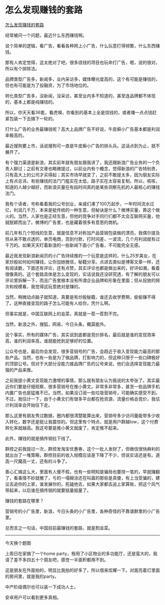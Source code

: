 # 怎么发现赚钱的套路
[怎么发现赚钱的套路](https://mp.weixin.qq.com/s/uw9ZKv3moQUnstC4g_2AvA) 

 经常被问一个问题，最近什么东西赚钱啊。

说个简单的逻辑，看广告，看看各种网上小广告，什么玩意打得频繁，什么东西赚钱。

那有人肯定觉得，这太绝对了吧，很多烧钱的项目也玩命打广告，嗯，说的很对，所以有个排除法。

品牌类型广告多，新闻多，业内采访多，媒体曝光度高的，这个有可能是赚钱的，但也有可能是为了投融资，为了市场地位的。

转化类型广告多，没新闻，没采访，甚至业内多不知道的，甚至连品牌都不体现的，基本上都是纯赚钱的。

所以，你天天看36氪，看虎嗅，你看到的基本上全是烧钱的，或者赚一点点钱赶紧包装一下去搞下一轮的。

打什么广告的业务最赚钱呢？高大上品牌广告不好说，牛皮癣小广告基本都是利润率极高的。

最近搜狗要上市，话说搜狗可一直是牛皮癣小广告的排头兵。这话点到为止，就不展开了。

有个强力渠道是新浪，其实前年就有朋友跟我讲了，我还跟新浪广告业务的一个负责人聊过；之前有文章也略微提过，以前业内有个概念，觉得新浪的广告特别贵，只有高大上的公司才买得起；其实市场早就变了，之前不敢提太多，因为朋友实际上有点忌讳，有些赚钱的法门门槛实在太低，路子实在太容易复制，所以，咳咳，知道的人越少越好，而新浪买量在有段时间真的是某些洞察先机的人最核心的赚钱法门。

我有个读者，号称看着我的公号创业，亲戚们凑了100万起步，一年时间流水过亿，利润几千万，本来是挺传统的一种生意，但秘诀是什么？微博买量，靠这个做火的。当然，人家也是正经生意，但他的竞争对手同行们都不太会互联网买量，他就脱颖而出了。微博的广告里，也是藏着很多有意思的商机。

前几年有几个短线的生意，就是信息不对称加产品营销包装做的漂亮，我偶尔提及但从来不敢点透的，单页电商，货到付款，打时间差，一波流，几个月利润就有过千万的。如果天天盯着新浪的一些新闻下面小广告看，不可能完全无感。

最近我发现新浪新闻页的小广告持续推的一个玩意是这样的，什么25岁美女，在家炒股如何如何赚钱，让你加她微信，秘籍分享。点进去类似是博客文章一样，还有阅读数，下面还有评论，还有点赞，其实评论也都是做出来的，好评如潮，看着很像真的。这个套路具体是怎么变现的，实话说我还没研究透，有了解的朋友可以评论里拆解一下，而且广告里根本没有所谓企业品牌和形象在里面；但从投放的频次和规模看，我觉得这玩意绝对是赚的。  

当然，稍微动点脑子就知道，真要是有炒股秘籍，谁还去收学费啊，偷偷赚不得了。这种直接变现的路子怎么可能有人给你，凭什么啊。

但事实就是，中国互联网上的韭菜，真就是一茬一茬割不完。

当然，新浪之外，搜狐，网易，今日头条，概莫能外。

说个事实，所有的媒体广告，其实说到底都是竞价排名，最后就是谁的变现效率高，谁的利润率高，谁就能抢到足够好的位置。

公众号也是，最后你会发现，很多营销号的广告，会趋近于收入变现能力最高的那些产品。当然，也有一些是为了做品牌，打影响力的，但这种只限于一些口碑极好的顶部公号。但对于大部分没能力接品牌广告的公号来说，他们会选择变现能力最强的产品来推。

之前我提小黄文变现能力激增的事情，那么就有朋友认为我说的太夸张了。其实最近你们要是仔细观察，很多营销号在推小黄文。非常多非常多，甚至一些品牌手机内置广告也是猛推不已。当然，如果没订阅一些垃圾营销号，可能确实感受不到。不过，我估计一下，由于小黄文们有很多平台都在抢资源，流量价格会竞价，我估计利润率会开始往下走。

那么这里有朋友秀过数据，圈内都很清楚能算出来，营销号多少访问量能带多少收入转化，数字还是挺让我震惊的。但这里有个特点，就是用户群越low，这个付费转化率就越高。我这号要是推小黄文就废了，肯定推不起来。

此外，赚钱的就是搞传销拉下线了。

群控之前我提过一次，群控发淘宝优惠券，这个一批人发财了，但微信很快麻利的就出台了一堆策略，群控目前的收入规模应该是下降了不少，但说实话还是有。道高一尺魔高一丈，还有的斗争了。

善心汇搞这么大，里面有人傻不假，也有一些明知是骗局也要捞一笔的，早就赚翻了，看事情不妙就撤了，亏的一塌糊涂还在叫嚣的那些是真傻，有上当受骗的，建议去追你的上家，谁发展你的，死磕他去，如果大家都去追上家算账，把这个风气带起来，以后谁在搞传销的就要掂量掂量了。

赚钱的套路在哪里？

营销号的小广告里，新浪，今日头条的小广告里，各种奇怪的不靠谱群里的小广告里。

总而言之一句话，中国目前最赚钱的套路，就是割韭菜。

* * *

今天换个题图

上周日在家搞了一个home party，租用了小区物业的多功能厅，还是蛮大的，我请了差不多四五十个朋友吧，感觉一半面积都用不到。

这是朋友在外面拍的，明显比我拍的好多了，所以借来炫耀一下。对面亮着灯里面的房间里，就是我的party。

中产阶级偶尔也可以装一下成功人士。  

安卓用户可以看到更多真相。